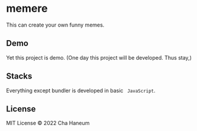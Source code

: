# memere
This can create your own funny memes.

## Demo
Yet this project is demo. (One day this project will be developed. Thus stay,)

## Stacks
Everything except bundler is developed in basic ` JavaScript`.

## License
MIT License &copy; 2022 Cha Haneum